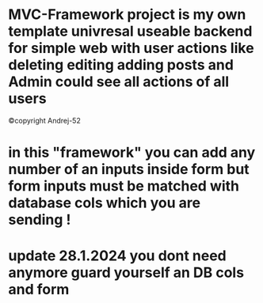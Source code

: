 # MVC-Framework project is  my own template  univresal useable backend for simple web with user actions like  deleting editing adding posts and Admin could see all actions of all users 
©copyright Andrej-52
# in this "framework" you can add any number of an inputs inside form  but form inputs must be matched with database cols which you are sending !
# update 28.1.2024 you dont need anymore guard yourself an DB cols and form 
